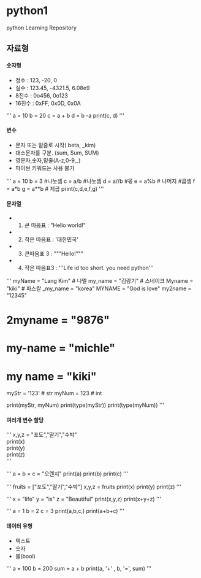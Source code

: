 # python1  
python Learning Repository  

## 자료형  
#### 숫자형   
* 정수 : 123, -20, 0    
* 실수 : 123.45, -4321.5, 6.08e9     
* 8진수 : 0o456, 0o123   
* 16진수 : 0xFF, 0x0D, 0x0A  

'''
a = 10
b = 20
c = a + b
d = b -a
print(c, d)
'''

#### 변수 
* 문자 또는 밑줄로 시작( beta, _kim)  
* 대소문자를 구분. (sum, Sum, SUM)  
* 영문자,숫자,밑줄(A-z,0-9,_)  
* 파이썬 키워드는 사용 불가

'''
a = 10
b = 3 
#나눗셈
c = a/b #나눗셈
d = a//b #몫
e = a%b # 나머지
#곱셈 
f = a*b 
g = a**b  # 제곱
print(c,d,e,f,g)
'''

#### 문자열
* 1. 큰 따옴표 : "Hello world!"  
* 2. 작은 따옴표 : '대한민국'  
* 3. 큰따옴표 3 : """Hello!"""  
* 4. 작은 따옴표3 : '''Life id too short. you need python'''  

'''
myName = "Lang Kim" # 나멜
my_name = "김랑기" # 스네이크
Myname = "kiki" # 파스칼
_my_name = "korea"
MYNAME = "God is love"
my2name = "12345"
# 2myname = "9876"
# my-name = "michle"
# my name = "kiki"
myStr = '123' # str
myNum = 123 # int


print(myStr, myNum)
print(type(myStr))
print(type(myNum))
'''

#### 여러개 변수 할당

'''
x,y,z = "포도","딸기","수박"  
print(x)  
print(y)  
print(z)  
'''

'''
a = b = c = "오렌지"
print(a)
print(b)
print(c)
'''

'''
fruits = ["포도","딸기","수박"]
x,y,z = fruits
print(x)
print(y)
print(z) 
'''

'''
x = "life"
y = "is"
z = "Beautiful"
print(x,y,z)
print(x+y+z)
'''

'''
a = 1
b = 2
c = 3
print(a,b,c,)
print(a+b+c)
'''

#### 데이터 유형
+ 텍스트  
+ 숫자  
+ 불(bool)  

'''
a = 100
b = 200
sum = a + b
print(a, '+' , b, '=', sum)
'''

